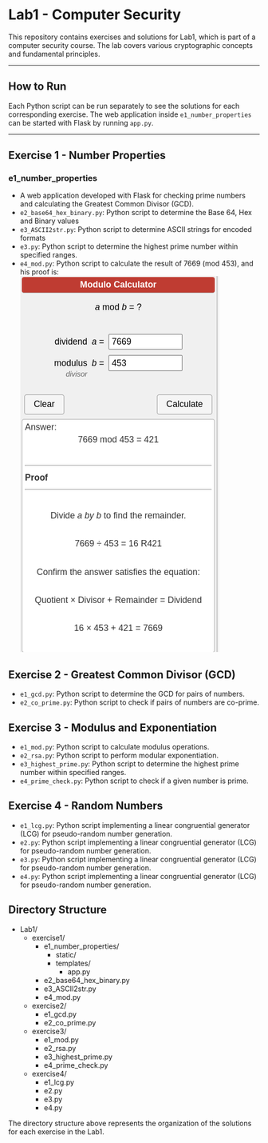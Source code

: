 # Lab1 - Computer Security

This repository contains exercises and solutions for Lab1, which is part of a computer security course. The lab covers various cryptographic concepts and fundamental principles.

---
## How to Run

Each Python script can be run separately to see the solutions for each corresponding exercise. The web application inside `e1_number_properties` can be started with Flask by running `app.py`.

---

## Exercise 1 - Number Properties

### e1_number_properties
- A web application developed with Flask for checking prime numbers and calculating the Greatest Common Divisor (GCD).
- `e2_base64_hex_binary.py`: Python script to determine the Base 64, Hex and Binary values
- `e3_ASCII2str.py`: Python script to determine ASCII strings for encoded formats
- `e3.py`: Python script to determine the highest prime number within specified ranges.
- `e4_mod.py`: Python script to calculate the result of 7669 (mod 453), and his proof is:
![Modulo Proof](ex1_num4_proof.png)


## Exercise 2 - Greatest Common Divisor (GCD)

- `e1_gcd.py`: Python script to determine the GCD for pairs of numbers.
- `e2_co_prime.py`: Python script to check if pairs of numbers are co-prime.

## Exercise 3 - Modulus and Exponentiation

- `e1_mod.py`: Python script to calculate modulus operations.
- `e2_rsa.py`: Python script to perform modular exponentiation.
- `e3_highest_prime.py`: Python script to determine the highest prime number within specified ranges.
- `e4_prime_check.py`: Python script to check if a given number is prime.

## Exercise 4 - Random Numbers

- `e1_lcg.py`: Python script implementing a linear congruential generator (LCG) for pseudo-random number generation.
- `e2.py`: Python script implementing a linear congruential generator (LCG) for pseudo-random number generation.
- `e3.py`: Python script implementing a linear congruential generator (LCG) for pseudo-random number generation.
- `e4.py`: Python script implementing a linear congruential generator (LCG) for pseudo-random number generation.

## Directory Structure

* Lab1/
    * exercise1/
        * e1_number_properties/
            * static/
            * templates/
                * app.py
        * e2_base64_hex_binary.py
        * e3_ASCII2str.py
        * e4_mod.py
    * exercise2/
        * e1_gcd.py
        * e2_co_prime.py
    * exercise3/
        * e1_mod.py
        * e2_rsa.py
        * e3_highest_prime.py
        * e4_prime_check.py
    * exercise4/
        * e1_lcg.py
        * e2.py
        * e3.py
        * e4.py


The directory structure above represents the organization of the solutions for each exercise in the Lab1.
